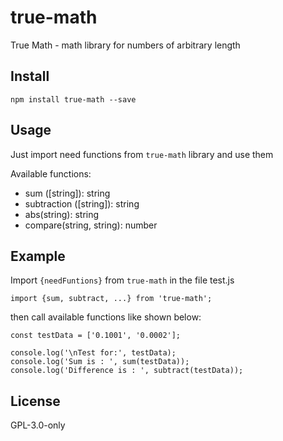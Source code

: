 # true-math
True Math - math library for numbers of arbitrary length

## Install
```
npm install true-math --save
```

## Usage

Just import need functions from `true-math` library and use them

Available functions:
* sum ([string]): string
* subtraction ([string]): string
* abs(string): string
* compare(string, string): number

## Example

Import `{needFuntions}` from `true-math` in the file test.js

```
import {sum, subtract, ...} from 'true-math';
```

then call available functions like shown below:

```
const testData = ['0.1001', '0.0002'];

console.log('\nTest for:', testData);
console.log('Sum is : ', sum(testData));
console.log('Difference is : ', subtract(testData));

```

## License
GPL-3.0-only


